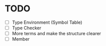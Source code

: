 # TODO

- [ ] Type Environment (Symbol Table)
- [ ] Type Checker
- [ ] More terms and make the structure clearer
- [ ] Member
